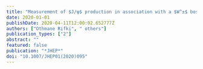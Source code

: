 ```yaml
---
title: "Measurement of $J/ψ$ production in association with a $W^±$ boson with $pp$ data at 8 TeV"
date: 2020-01-01
publishDate: 2020-04-11T12:00:02.652777Z
authors: ["Othmane Rifki", " others"]
publication_types: ["2"]
abstract: ""
featured: false
publication: "*JHEP*"
doi: "10.1007/JHEP01(2020)095"
---
```


